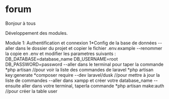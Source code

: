 # forum

Bonjour à tous

Développement des modules.

Module 1: Authentification et connexion
1*Config de la base de données
--aller dans le dossier du projet et copier le fichier .env.example
--renommer la copie en .env et modifier les parametres suivants :
	DB_DATABASE=database_name
	DB_USERNAME=root
	DB_PASSWORD=password
--aller dans le terminal pour taper la commande
	*php artisan //pour voir la liste des commandes de laravel
	*php artisan key:generate
	*composer require --dev laravel/dusk //pour mettre à jour la liste de commandes
--aller dans xampp et créer votre database_name
--ensuite aller dans votre terminal, taperla commande
	*php artisan make:auth //pour créer la table user
